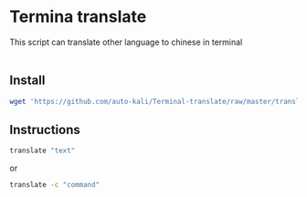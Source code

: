 # Termina translate </br>
This script can translate other language to chinese in terminal<br>
</br>
## Install </br>
```bash
wget 'https://github.com/auto-kali/Terminal-translate/raw/master/translate' && pip3 install termcolor translate && cp -rf translate /bin && chmod 777 /bin/translate
```

## Instructions
```bash
translate "text"
```
or</br>
```bash
translate -c "command"
```

